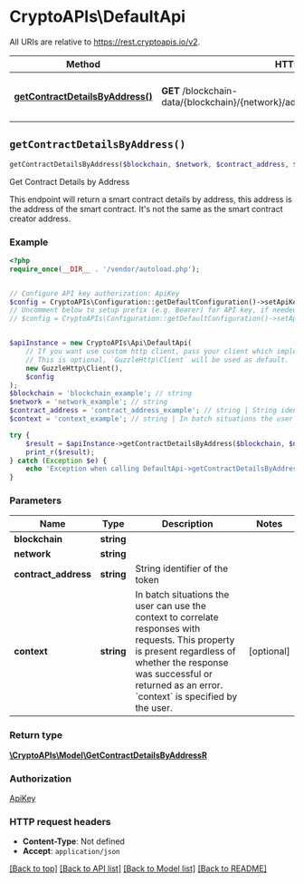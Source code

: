 # CryptoAPIs\DefaultApi

All URIs are relative to https://rest.cryptoapis.io/v2.

Method | HTTP request | Description
------------- | ------------- | -------------
[**getContractDetailsByAddress()**](DefaultApi.md#getContractDetailsByAddress) | **GET** /blockchain-data/{blockchain}/{network}/addresses/{contractAddress}/contract | Get Contract Details by Address


## `getContractDetailsByAddress()`

```php
getContractDetailsByAddress($blockchain, $network, $contract_address, $context): \CryptoAPIs\Model\GetContractDetailsByAddressR
```

Get Contract Details by Address

This endpoint will return a smart contract details by address, this address is the address of the smart contract. It's not the same as the smart contract creator address.

### Example

```php
<?php
require_once(__DIR__ . '/vendor/autoload.php');


// Configure API key authorization: ApiKey
$config = CryptoAPIs\Configuration::getDefaultConfiguration()->setApiKey('x-api-key', 'YOUR_API_KEY');
// Uncomment below to setup prefix (e.g. Bearer) for API key, if needed
// $config = CryptoAPIs\Configuration::getDefaultConfiguration()->setApiKeyPrefix('x-api-key', 'Bearer');


$apiInstance = new CryptoAPIs\Api\DefaultApi(
    // If you want use custom http client, pass your client which implements `GuzzleHttp\ClientInterface`.
    // This is optional, `GuzzleHttp\Client` will be used as default.
    new GuzzleHttp\Client(),
    $config
);
$blockchain = 'blockchain_example'; // string
$network = 'network_example'; // string
$contract_address = 'contract_address_example'; // string | String identifier of the token
$context = 'context_example'; // string | In batch situations the user can use the context to correlate responses with requests. This property is present regardless of whether the response was successful or returned as an error. `context` is specified by the user.

try {
    $result = $apiInstance->getContractDetailsByAddress($blockchain, $network, $contract_address, $context);
    print_r($result);
} catch (Exception $e) {
    echo 'Exception when calling DefaultApi->getContractDetailsByAddress: ', $e->getMessage(), PHP_EOL;
}
```

### Parameters

Name | Type | Description  | Notes
------------- | ------------- | ------------- | -------------
 **blockchain** | **string**|  |
 **network** | **string**|  |
 **contract_address** | **string**| String identifier of the token |
 **context** | **string**| In batch situations the user can use the context to correlate responses with requests. This property is present regardless of whether the response was successful or returned as an error. &#x60;context&#x60; is specified by the user. | [optional]

### Return type

[**\CryptoAPIs\Model\GetContractDetailsByAddressR**](../Model/GetContractDetailsByAddressR.md)

### Authorization

[ApiKey](../../README.md#ApiKey)

### HTTP request headers

- **Content-Type**: Not defined
- **Accept**: `application/json`

[[Back to top]](#) [[Back to API list]](../../README.md#endpoints)
[[Back to Model list]](../../README.md#models)
[[Back to README]](../../README.md)
